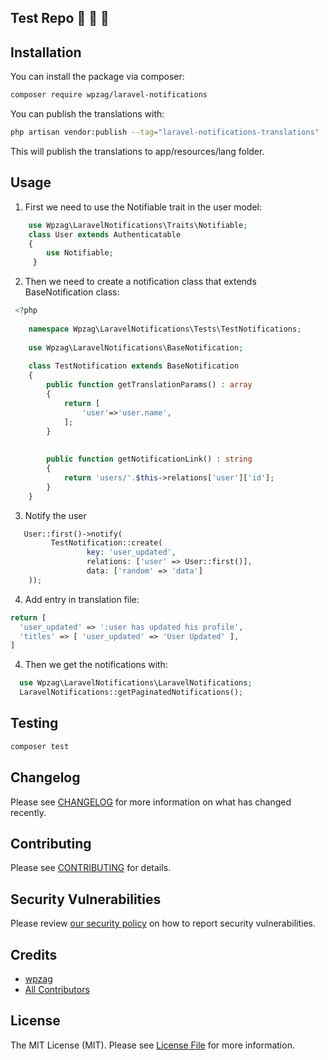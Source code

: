 ## Test Repo 🚧 🚧 🚧

## Installation

You can install the package via composer:

```bash
composer require wpzag/laravel-notifications
```

You can publish the translations with:

```bash
php artisan vendor:publish --tag="laravel-notifications-translations"
```

This will publish the translations to app/resources/lang folder.

## Usage

1) First we need to use the Notifiable trait in the user model:

```php
    use Wpzag\LaravelNotifications\Traits\Notifiable;
    class User extends Authenticatable
    {
        use Notifiable;
     }
```

2) Then we need to create a notification class that extends BaseNotification class:

```php
 <?php
	
	namespace Wpzag\LaravelNotifications\Tests\TestNotifications;
	
	use Wpzag\LaravelNotifications\BaseNotification;
	
	class TestNotification extends BaseNotification
	{
		public function getTranslationParams() : array
		{
			return [
				'user'=>'user.name',
			];
		}
		
		
		public function getNotificationLink() : string
		{
			return 'users/'.$this->relations['user']['id'];
		}
	}

```

3) Notify the user

```php
   User::first()->notify(
         TestNotification::create(
                 key: 'user_updated',
                 relations: ['user' => User::first()],
                 data: ['random' => 'data']
    ));
```

4) Add entry in translation file:

```php
return [
  'user_updated' => ':user has updated his profile',
  'titles' => [ 'user_updated' => 'User Updated' ],
]
```

4) Then we get the notifications with:

```php
  use Wpzag\LaravelNotifications\LaravelNotifications;
  LaravelNotifications::getPaginatedNotifications();
```

## Testing

```bash
composer test
```

## Changelog

Please see [CHANGELOG](CHANGELOG.md) for more information on what has changed recently.

## Contributing

Please see [CONTRIBUTING](https://github.com/wpzag/.github/blob/main/CONTRIBUTING.md) for details.

## Security Vulnerabilities

Please review [our security policy](../../security/policy) on how to report security vulnerabilities.

## Credits

- [wpzag](https://github.com/wpzag)
- [All Contributors](../../contributors)

## License

The MIT License (MIT). Please see [License File](LICENSE.md) for more information.
